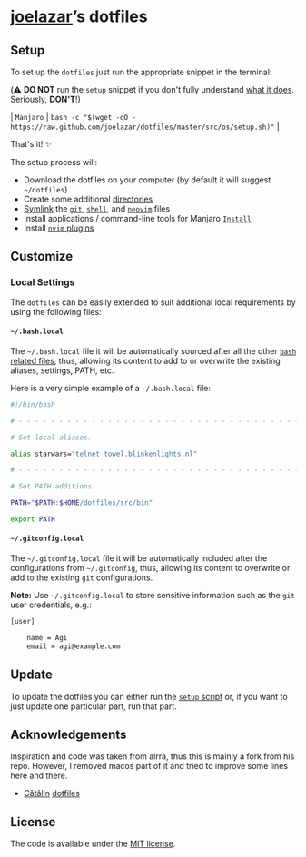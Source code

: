 # [joelazar](https://github.com/joelazar)’s dotfiles

## Setup

To set up the `dotfiles` just run the appropriate snippet in the
terminal:

(:warning: **DO NOT** run the `setup` snippet if you don't fully
understand [what it does](src/os/setup.sh). Seriously, **DON'T**!)

| `Manjaro` | `bash -c "$(wget -qO - https://raw.github.com/joelazar/dotfiles/master/src/os/setup.sh)"` |

That's it! :sparkles:

The setup process will:

* Download the dotfiles on your computer (by default it will suggest
  `~/dotfiles`)
* Create some additional [directories](src/os/create_directories.sh)
* [Symlink](src/os/create_symbolic_links.sh) the
  [`git`](src/git),
  [`shell`](src/shell), and
  [`neovim`](src/nvim) files
* Install applications / command-line tools for Manjaro
  [`Install`](src/os/install)
* Install [`nvim` plugins](src/nvim/plugged)

## Customize

### Local Settings

The `dotfiles` can be easily extended to suit additional local
requirements by using the following files:

#### `~/.bash.local`

The `~/.bash.local` file it will be automatically sourced after
all the other [`bash` related files](src/shell), thus, allowing
its content to add to or overwrite the existing aliases, settings,
PATH, etc.

Here is a very simple example of a `~/.bash.local` file:

```bash
#!/bin/bash

# - - - - - - - - - - - - - - - - - - - - - - - - - - - - - - - - - - -

# Set local aliases.

alias starwars="telnet towel.blinkenlights.nl"

# - - - - - - - - - - - - - - - - - - - - - - - - - - - - - - - - - - -

# Set PATH additions.

PATH="$PATH:$HOME/dotfiles/src/bin"

export PATH

```

#### `~/.gitconfig.local`

The `~/.gitconfig.local` file it will be automatically included
after the configurations from `~/.gitconfig`, thus, allowing its
content to overwrite or add to the existing `git` configurations.

__Note:__ Use `~/.gitconfig.local` to store sensitive information
such as the `git` user credentials, e.g.:

```bash
[user]

    name = Agi
    email = agi@example.com

```

## Update

To update the dotfiles you can either run the [`setup`
script](src/os/setup.sh) or, if you want to just update one particular
part, run that part.


## Acknowledgements

Inspiration and code was taken from alrra, thus this is mainly a fork from his repo.
However, I removed macos part of it and tried to improve some lines here and there.
* [Cătălin](https://github.com/alrra)
  [dotfiles](https://github.com/alrra/dotfiles)


## License

The code is available under the [MIT license](LICENSE.txt).
